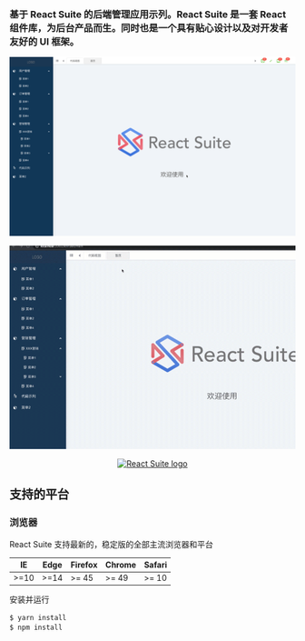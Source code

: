 ### 基于 React Suite 的后端管理应用示列。React Suite 是一套 React 组件库，为后台产品而生。同时也是一个具有贴心设计以及对开发者友好的 UI 框架。

<p align="center">
 <img src="https://raw.githubusercontent.com/Link-Kou/React-Base-Admin/master/image/2020-06-23_19-54-46.png" alt="React Suite logo">
</p>

<p align="center">
 <img src="https://raw.githubusercontent.com/Link-Kou/React-Base-Admin/master/image/2020-06-23_19-59-10.gif" alt="React Suite logo">
</p>

<p align="center">
  <a href="https://rsuitejs.com" target="_blank" rel="noopener noreferrer">
   <img src="https://user-images.githubusercontent.com/1203827/65102389-7be3f100-d9fd-11e9-859e-ae9617ed2f91.png" alt="React Suite logo">
  </a>
</p>


## 支持的平台

### 浏览器

React Suite 支持最新的，稳定版的全部主流浏览器和平台

| IE   | Edge | Firefox | Chrome | Safari |
| ---- | ---- | ------- | ------ | ------ |
| >=10 | >=14 | >= 45   | >= 49  | >= 10  |


安装并运行

```bash
$ yarn install
$ npm install
```


